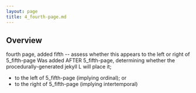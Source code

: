 ```yaml
---
layout: page
title: 4_fourth-page.md
---
```


## Overview
fourth page, added fifth -- assess whether this appears to the left or right of 5_fifth-page
Was added AFTER 5_fifth-page, determining whether the procedurally-generated jekyll L will place it;
  - to the left of 5_fifth-page (implying ordinal); or 
  - to the right of 5_fifth-page (implying intertemporal)

